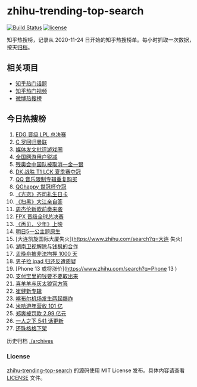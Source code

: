 # zhihu-trending-top-search

[![Build Status](https://github.com/justjavac/zhihu-trending-top-search/workflows/ci/badge.svg?branch=main)](https://github.com/justjavac/zhihu-trending-top-search/actions)
[![license](https://img.shields.io/github/license/justjavac/zhihu-trending-top-search)](https://github.com/justjavac/zhihu-trending-top-search/blob/main/LICENSE)

知乎热搜榜，记录从 2020-11-24 日开始的知乎热搜榜单。每小时抓取一次数据，按天[归档](./archives)。

## 相关项目

- [知乎热门话题](https://github.com/justjavac/zhihu-trending-hot-questions)
- [知乎热门视频](https://github.com/justjavac/zhihu-trending-hot-video)
- [微博热搜榜](https://github.com/justjavac/weibo-trending-hot-search)

## 今日热搜榜

<!-- BEGIN -->
<!-- 最后更新时间 Sun Aug 29 2021 23:13:08 GMT+0800 (China Standard Time) -->

1. [EDG 晋级 LPL 总决赛](https://www.zhihu.com/search?q=EDG)
1. [C 罗回归曼联](https://www.zhihu.com/search?q=C罗)
1. [媒体发文批评游戏圈](https://www.zhihu.com/search?q=手机游戏)
1. [全国网游用户锐减](https://www.zhihu.com/search?q=网络游戏)
1. [残奥会中国队被取消一金一银](https://www.zhihu.com/search?q=残奥会)
1. [DK 战胜 T1 LCK 夏季赛夺冠](https://www.zhihu.com/search?q=DK)
1. [QQ 音乐限制专辑重复购买](https://www.zhihu.com/search?q=QQ音乐)
1. [QGhappy 世冠杯夺冠](https://www.zhihu.com/search?q=QGhappy)
1. [《光恋》齐司礼生日卡](https://www.zhihu.com/search?q=光与夜之恋)
1. [《扫黑》大江亲自答](https://www.zhihu.com/search?q=扫黑风暴)
1. [周杰伦新歌前奏来袭](https://www.zhihu.com/search?q=周杰伦新歌)
1. [FPX 晋级全球总决赛](https://www.zhihu.com/search?q=FPX)
1. [《再见，少年》上映](https://www.zhihu.com/search?q=再见少年)
1. [明日5一公主题原生](https://www.zhihu.com/search?q=明日创作计划)
1. [大连凯旋国际大厦失火](https://www.zhihu.com/search?q=大连 失火)
1. [湖南卫视解除与钱枫的合作](https://www.zhihu.com/search?q=湖南卫视钱枫)
1. [孟晚舟被非法拘押 1000 天](https://www.zhihu.com/search?q=孟晚舟)
1. [男子捡 ipad 归还反遭质疑](https://www.zhihu.com/search?q=ipad失主)
1. [Phone 13 或将涨价](https://www.zhihu.com/search?q=Phone 13 )
1. [支付宝里的钱要不要取出来](https://www.zhihu.com/search?q=支付宝)
1. [喜羊羊与灰太狼官方答](https://www.zhihu.com/search?q=喜羊羊与灰太狼)
1. [崔健新专辑](https://www.zhihu.com/search?q=崔健)
1. [喀布尔机场发生两起爆炸](https://www.zhihu.com/search?q=喀布尔机场)
1. [米哈游年营收 101 亿](https://www.zhihu.com/search?q=米哈游)
1. [郑爽被罚款 2.99 亿元](https://www.zhihu.com/search?q=郑爽)
1. [一人之下 541 话更新](https://www.zhihu.com/search?q=一人之下)
1. [还珠格格下架](https://www.zhihu.com/search?q=还珠格格)

<!-- END -->

历史归档 [./archives](./archives)

### License

[zhihu-trending-top-search](https://github.com/justjavac/zhihu-trending-top-search)
的源码使用 MIT License 发布。具体内容请查看 [LICENSE](./LICENSE) 文件。
